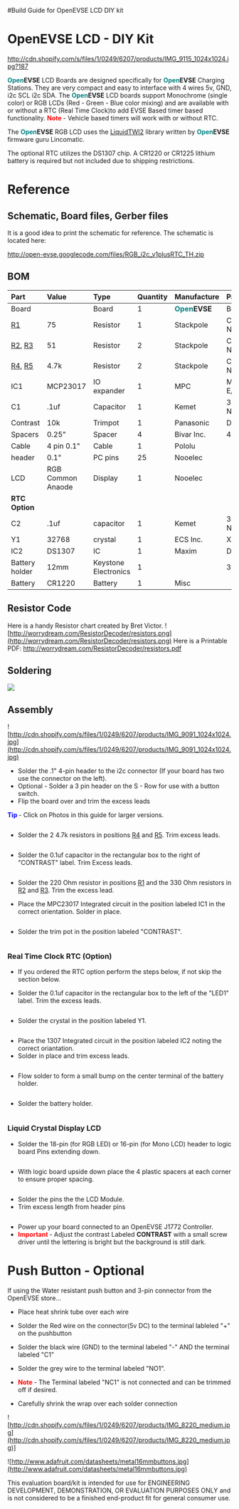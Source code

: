 #Build Guide for OpenEVSE LCD DIY kit

# OpenEVSE LCD - DIY Kit #
http://cdn.shopify.com/s/files/1/0249/6207/products/IMG_9115_1024x1024.jpg?187

<b><font color='teal'> Open</font></b>**EVSE** LCD Boards are designed specifically for <b><font color='teal'> Open</font></b>**EVSE** Charging Stations. They are very compact and easy to interface with 4 wires 5v, GND, i2c SCL i2c SDA. The <b><font color='teal'> Open</font></b>**EVSE** LCD boards support Monochrome (single color) or RGB LCDs (Red - Green - Blue color mixing) and are available with or without a RTC (Real Time Clock)to add EVSE Based timer based functionality. <b><font color='red'>Note </font></b> - Vehicle based timers will work with or without RTC.

The <b><font color='teal'> Open</font></b>**EVSE** RGB LCD uses the [LiquidTWI2](https://github.com/lincomatic/LiquidTWI2) library written by <b><font color='teal'> Open</font></b>**EVSE** firmware guru Lincomatic.

The optional RTC utilizes the DS1307 chip. A CR1220 or CR1225 lithium battery is required but not included due to shipping restrictions.

# Reference #

## Schematic, Board files, Gerber files ##
It is a good idea to print the schematic for reference.
The schematic is located here:

http://open-evse.googlecode.com/files/RGB_i2c_v1plusRTC_TH.zip



## BOM ##
| **Part** | **Value** |	**Type** | **Quantity** |	**Manufacture** |	**Part Number** |
|:---------|:----------|:---------|:-------------|:----------------|:----------------|
|Board     |	          |	Board    |	1            |	<b><font color='teal'> Open</font></b>**EVSE**|	Board           |
| [R1](https://code.google.com/p/open-evse/source/detail?r=1) | 75        |	Resistor | 1            | Stackpole       | CF14JT75R0TR-ND |
| [R2](https://code.google.com/p/open-evse/source/detail?r=2), [R3](https://code.google.com/p/open-evse/source/detail?r=3) | 51        | Resistor | 2            | Stackpole       | CF14JT51R0TR-ND |
| [R4](https://code.google.com/p/open-evse/source/detail?r=4), [R5](https://code.google.com/p/open-evse/source/detail?r=5) | 4.7k      | Resistor | 2            | Stackpole       | CF14JT4K70CT-ND |
| IC1      | MCP23017  | IO expander | 1            | MPC             | MPC23017-E/SP-ND |
| C1       | .1uf      | Capacitor | 1            | Kemet           | 399-9872-1-ND   |
|Contrast  | 10k       | Trimpot  | 1            | Panasonic       | D4AA14-ND       |
| Spacers  | 0.25"     | Spacer   | 4            | Bivar Inc.      | 492-1104-ND     |
| Cable    | 4 pin 0.1" | Cable    | 1            | Pololu          |                 |
|header    | 0.1"      | PC pins  | 25           |  	Nooelec	      |                 |
| LCD      | RGB Common Anaode | Display  | 1            |	Nooelec         |                 |
| **RTC Option** |           |          |              |                 |                 |
|C2        | .1uf      | capacitor | 1            |Kemet            |	399-9872-1-ND   |
|Y1        | 32768     | crystal  | 1            | ECS Inc.        | X1123-ND        |
|IC2       | DS1307    | IC       | 1            | Maxim           | DS1307+-ND      |
| Battery holder | 12mm      | Keystone Electronics | 1            |                 | 3000K-ND        |
| Battery  | CR1220    | Battery  | 1            | Misc            |                 |

## Resistor Code ##
Here is a handy Resistor chart created by Bret Victor.
![http://worrydream.com/ResistorDecoder/resistors.png](http://worrydream.com/ResistorDecoder/resistors.png)
Here is a Printable PDF:
http://worrydream.com/ResistorDecoder/resistors.pdf

## Soldering ##

[![](http://mightyohm.com/blog/wp-content/uploads/2011/04/FullSolderComic_EN_Page_1_resized.png)](http://mightyohm.com/files/soldercomic/FullSolderComic_EN.pdf)


## Assembly ##
![http://cdn.shopify.com/s/files/1/0249/6207/products/IMG_9091_1024x1024.jpg](http://cdn.shopify.com/s/files/1/0249/6207/products/IMG_9091_1024x1024.jpg)

  * Solder the .1" 4-pin header to the i2c connector (If your board has two use the connector on the left).
  * Optional - Solder a 3 pin header on the S - Row for use with a button switch.
  * Flip the board over and trim the excess leads

<b><font color='blue'>Tip </font></b> - Click on Photos in this guide for larger versions.

![![](http://cdn.shopify.com/s/files/1/0249/6207/products/IMG_9092_medium.jpg)](http://cdn.shopify.com/s/files/1/0249/6207/products/IMG_9092_1024x1024.jpg)

  * Solder the 2 4.7k resistors in positions [R4](https://code.google.com/p/open-evse/source/detail?r=4) and [R5](https://code.google.com/p/open-evse/source/detail?r=5). Trim excess leads.

![![](http://cdn.shopify.com/s/files/1/0249/6207/products/IMG_9093_medium.jpg)](http://cdn.shopify.com/s/files/1/0249/6207/products/IMG_9093_1024x1024.jpg)

  * Solder the 0.1uf capacitor in the rectangular box to the right of "CONTRAST" label. Trim Excess leads.

![![](http://cdn.shopify.com/s/files/1/0249/6207/products/IMG_9094_medium.jpg)](http://cdn.shopify.com/s/files/1/0249/6207/products/IMG_9094_1024x1024.jpg)

  * Solder the 220 Ohm resistor in positions [R1](https://code.google.com/p/open-evse/source/detail?r=1) and the 330 Ohm resistors in [R2](https://code.google.com/p/open-evse/source/detail?r=2) and [R3](https://code.google.com/p/open-evse/source/detail?r=3). Trim the excess lead.

  * Place the MPC23017 Integrated circuit in the position labeled IC1 in the correct orientation. Solder in place.

![![](http://cdn.shopify.com/s/files/1/0249/6207/products/IMG_9095_medium.jpg)](http://cdn.shopify.com/s/files/1/0249/6207/products/IMG_9095_1024x1024.jpg)

  * Solder the trim pot in the position labeled "CONTRAST".

![![](http://cdn.shopify.com/s/files/1/0249/6207/products/IMG_9096_medium.jpg)](http://cdn.shopify.com/s/files/1/0249/6207/products/IMG_9096_1024x1024.jpg)


### Real Time Clock RTC (Option) ###

  * If you ordered the RTC option perform the steps below, if not skip the section below.

  * Solder the 0.1uf capacitor in the rectangular box to the left of the "LED1" label. Trim the excess leads.

![![](http://cdn.shopify.com/s/files/1/0249/6207/products/IMG_9097_medium.jpg)](http://cdn.shopify.com/s/files/1/0249/6207/products/IMG_9097_1024x1024.jpg)

  * Solder the crystal in the position labeled Y1.

![![](http://cdn.shopify.com/s/files/1/0249/6207/products/IMG_9098_medium.jpg)](http://cdn.shopify.com/s/files/1/0249/6207/products/IMG_9098_1024x1024.jpg)

  * Place the 1307 Integrated circuit in the position labeled IC2 noting the correct oriantation.
  * Solder in place and trim excess leads.


![![](http://cdn.shopify.com/s/files/1/0249/6207/products/IMG_9100_medium.jpg)](http://cdn.shopify.com/s/files/1/0249/6207/products/IMG_9100_1024x1024.jpg)

  * Flow solder to form a small bump on the center terminal of the battery holder.

![![](http://cdn.shopify.com/s/files/1/0249/6207/products/IMG_9101_medium.jpg)](http://cdn.shopify.com/s/files/1/0249/6207/products/IMG_9101_1024x1024.jpg)

  * Solder the battery holder.

![![](http://cdn.shopify.com/s/files/1/0249/6207/products/IMG_9102_medium.jpg)](http://cdn.shopify.com/s/files/1/0249/6207/products/IMG_9102_1024x1024.jpg)

### Liquid Crystal Display LCD ###

  * Solder the 18-pin (for RGB LED) or 16-pin (for Mono LCD) header to logic board Pins extending down.

![![](http://cdn.shopify.com/s/files/1/0249/6207/products/IMG_9103_medium.jpg)](http://cdn.shopify.com/s/files/1/0249/6207/products/IMG_9103_1024x1024.jpg)

  * With logic board upside down place the 4 plastic spacers at each corner to ensure proper spacing.

![![](http://cdn.shopify.com/s/files/1/0249/6207/products/IMG_9104_medium.jpg)](http://cdn.shopify.com/s/files/1/0249/6207/products/IMG_9104_1024x1024.jpg)

  * Solder the pins the the LCD Module.
  * Trim excess length from header pins


![![](http://cdn.shopify.com/s/files/1/0249/6207/products/IMG_9105_medium.jpg)](http://cdn.shopify.com/s/files/1/0249/6207/products/IMG_9105_1024x1024.jpg)

  * Power up your board connected to an OpenEVSE J1772 Controller.
  * <b><font color='red'>Important </font></b>  - Adjust the contrast Labeled **CONTRAST** with a small screw driver until the lettering is bright but the background is still dark.

# Push Button - Optional #
If using the Water resistant push button and 3-pin connector from the OpenEVSE store...

  * Place heat shrink tube over each wire
  * Solder the Red wire on the connector(5v DC) to the terminal lableled "+" on the pushbutton

  * Solder the black wire (GND) to the terminal labeled "-" AND the terminal labeled "C1"

  * Solder the grey wire to the terminal labeled "NO1".
  * <b><font color='red'>Note </font></b>  - The Terminal labeled "NC1" is not connected and can be trimmed off if desired.
  * Carefully shrink the wrap over each solder connection

![http://cdn.shopify.com/s/files/1/0249/6207/products/IMG_8220_medium.jpg](http://cdn.shopify.com/s/files/1/0249/6207/products/IMG_8220_medium.jpg)]
![![](http://cdn.shopify.com/s/files/1/0249/6207/products/IMG_8221_medium.jpg)](http://cdn.shopify.com/s/files/1/0249/6207/products/IMG_8221_1024x1024.jpg)
![![](http://cdn.shopify.com/s/files/1/0249/6207/products/IMG_8222_medium.jpg)](http://cdn.shopify.com/s/files/1/0249/6207/products/IMG_8222_1024x1024.jpg)
![![](http://cdn.shopify.com/s/files/1/0249/6207/products/IMG_8223_medium.jpg)](http://cdn.shopify.com/s/files/1/0249/6207/products/IMG_8223_1024x1024.jpg)
![![](http://cdn.shopify.com/s/files/1/0249/6207/products/IMG_8225_medium.jpg)](http://cdn.shopify.com/s/files/1/0249/6207/products/IMG_8225_1024x1024.jpg)
![![](http://cdn.shopify.com/s/files/1/0249/6207/products/IMG_8226_medium.jpg)](http://cdn.shopify.com/s/files/1/0249/6207/products/IMG_8226_1024x1024.jpg)

![http://www.adafruit.com/datasheets/metal16mmbuttons.jpg](http://www.adafruit.com/datasheets/metal16mmbuttons.jpg)


This evaluation board/kit is intended for use for ENGINEERING DEVELOPMENT, DEMONSTRATION, OR EVALUATION PURPOSES ONLY and is not considered to be a finished end-product fit for general consumer use.